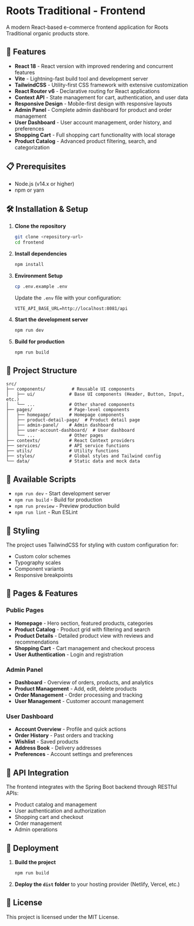 # Roots Traditional - Frontend

A modern React-based e-commerce frontend application for Roots Traditional organic products store.

## 🚀 Features

- **React 18** - React version with improved rendering and concurrent features
- **Vite** - Lightning-fast build tool and development server
- **TailwindCSS** - Utility-first CSS framework with extensive customization
- **React Router v6** - Declarative routing for React applications
- **Context API** - State management for cart, authentication, and user data
- **Responsive Design** - Mobile-first design with responsive layouts
- **Admin Panel** - Complete admin dashboard for product and order management
- **User Dashboard** - User account management, order history, and preferences
- **Shopping Cart** - Full shopping cart functionality with local storage
- **Product Catalog** - Advanced product filtering, search, and categorization

## 📋 Prerequisites

- Node.js (v14.x or higher)
- npm or yarn

## 🛠️ Installation & Setup

1. **Clone the repository**
   ```bash
   git clone <repository-url>
   cd frontend
   ```

2. **Install dependencies**
   ```bash
   npm install
   ```

3. **Environment Setup**
   ```bash
   cp .env.example .env
   ```
   Update the `.env` file with your configuration:
   ```
   VITE_API_BASE_URL=http://localhost:8081/api
   ```

4. **Start the development server**
   ```bash
   npm run dev
   ```

5. **Build for production**
   ```bash
   npm run build
   ```

## 📁 Project Structure

```
src/
├── components/          # Reusable UI components
│   ├── ui/             # Base UI components (Header, Button, Input, etc.)
│   └── ...             # Other shared components
├── pages/              # Page-level components
│   ├── homepage/       # Homepage components
│   ├── product-detail-page/  # Product detail page
│   ├── admin-panel/    # Admin dashboard
│   ├── user-account-dashboard/  # User dashboard
│   └── ...             # Other pages
├── contexts/           # React Context providers
├── services/           # API service functions
├── utils/              # Utility functions
├── styles/             # Global styles and Tailwind config
└── data/               # Static data and mock data
```

## 🔧 Available Scripts

- `npm run dev` - Start development server
- `npm run build` - Build for production
- `npm run preview` - Preview production build
- `npm run lint` - Run ESLint

## 🎨 Styling

The project uses TailwindCSS for styling with custom configuration for:
- Custom color schemes
- Typography scales
- Component variants
- Responsive breakpoints

## 📱 Pages & Features

### Public Pages
- **Homepage** - Hero section, featured products, categories
- **Product Catalog** - Product grid with filtering and search
- **Product Details** - Detailed product view with reviews and recommendations
- **Shopping Cart** - Cart management and checkout process
- **User Authentication** - Login and registration

### Admin Panel
- **Dashboard** - Overview of orders, products, and analytics
- **Product Management** - Add, edit, delete products
- **Order Management** - Order processing and tracking
- **User Management** - Customer account management

### User Dashboard
- **Account Overview** - Profile and quick actions
- **Order History** - Past orders and tracking
- **Wishlist** - Saved products
- **Address Book** - Delivery addresses
- **Preferences** - Account settings and preferences

## 🔌 API Integration

The frontend integrates with the Spring Boot backend through RESTful APIs:
- Product catalog and management
- User authentication and authorization  
- Shopping cart and checkout
- Order management
- Admin operations

## 🚀 Deployment

1. **Build the project**
   ```bash
   npm run build
   ```

2. **Deploy the `dist` folder** to your hosting provider (Netlify, Vercel, etc.)

## 📄 License

This project is licensed under the MIT License.